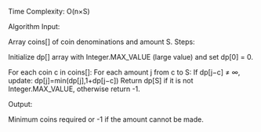 Time Complexity: O(n×S)

Algorithm
Input:

Array coins[] of coin denominations and amount S.
Steps:

Initialize dp[] array with Integer.MAX_VALUE (large value) and set dp[0] = 0.

For each coin c in coins[]:
   For each amount j from c to S:
If dp[j−c] ≠ ∞, update:
       dp[j]=min(dp[j],1+dp[j−c])
Return dp[S] if it is not Integer.MAX_VALUE, otherwise return -1.

Output:

Minimum coins required or -1 if the amount cannot be made.